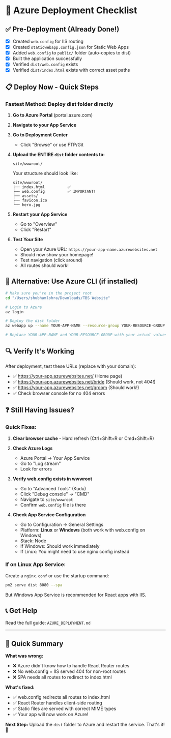 # 🚀 Azure Deployment Checklist

## ✅ Pre-Deployment (Already Done!)

- [x] Created `web.config` for IIS routing
- [x] Created `staticwebapp.config.json` for Static Web Apps
- [x] Added `web.config` to `public/` folder (auto-copies to dist)
- [x] Built the application successfully
- [x] Verified `dist/web.config` exists
- [x] Verified `dist/index.html` exists with correct asset paths

## 📋 Deploy Now - Quick Steps

### Fastest Method: Deploy dist folder directly

1. **Go to Azure Portal** (portal.azure.com)

2. **Navigate to your App Service**

3. **Go to Deployment Center**
   - Click "Browse" or use FTP/Git
   
4. **Upload the ENTIRE `dist` folder contents to:**
   ```
   site/wwwroot/
   ```
   
   Your structure should look like:
   ```
   site/wwwroot/
   ├── index.html          ✅
   ├── web.config          ✅ IMPORTANT!
   ├── assets/
   ├── favicon.ico
   └── hero.jpg
   ```

5. **Restart your App Service**
   - Go to "Overview"
   - Click "Restart"

6. **Test Your Site**
   - Open your Azure URL: `https://your-app-name.azurewebsites.net`
   - Should now show your homepage!
   - Test navigation (click around)
   - All routes should work!

## 🔧 Alternative: Use Azure CLI (if installed)

```bash
# Make sure you're in the project root
cd "/Users/shubhamlohra/Downloads/TBS Website"

# Login to Azure
az login

# Deploy the dist folder
az webapp up --name YOUR-APP-NAME --resource-group YOUR-RESOURCE-GROUP --html --src-path ./dist

# Replace YOUR-APP-NAME and YOUR-RESOURCE-GROUP with your actual values
```

## 🔍 Verify It's Working

After deployment, test these URLs (replace with your domain):

- ✅ https://your-app.azurewebsites.net/ (Home page)
- ✅ https://your-app.azurewebsites.net/bride (Should work, not 404!)
- ✅ https://your-app.azurewebsites.net/groom (Should work!)
- ✅ Check browser console for no 404 errors

## ❓ Still Having Issues?

### Quick Fixes:

1. **Clear browser cache** - Hard refresh (Ctrl+Shift+R or Cmd+Shift+R)

2. **Check Azure Logs**
   - Azure Portal → Your App Service
   - Go to "Log stream"
   - Look for errors

3. **Verify web.config exists in wwwroot**
   - Go to "Advanced Tools" (Kudu)
   - Click "Debug console" → "CMD"
   - Navigate to `site/wwwroot`
   - Confirm `web.config` file is there

4. **Check App Service Configuration**
   - Go to Configuration → General Settings
   - Platform: **Linux** or **Windows** (both work with web.config on Windows)
   - Stack: Node
   - If Windows: Should work immediately
   - If Linux: You might need to use nginx config instead

### If on Linux App Service:

Create a `nginx.conf` or use the startup command:
```bash
pm2 serve dist 8080 --spa
```

But Windows App Service is recommended for React apps with IIS.

## 📞 Get Help

Read the full guide: `AZURE_DEPLOYMENT.md`

---

## 🎉 Quick Summary

**What was wrong:**
- ❌ Azure didn't know how to handle React Router routes
- ❌ No web.config = IIS served 404 for non-root routes
- ❌ SPA needs all routes to redirect to index.html

**What's fixed:**
- ✅ web.config redirects all routes to index.html
- ✅ React Router handles client-side routing
- ✅ Static files are served with correct MIME types
- ✅ Your app will now work on Azure!

**Next Step:**
Upload the `dist` folder to Azure and restart the service. That's it! 🚀

